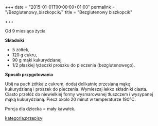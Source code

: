 +++
date = "2015-01-01T00:00:00+01:00"
permalink = "/Bezglutenowy_biszkopcik/"
title = "Bezglutenowy biszkopcik"

+++

Od 9 miesiąca życia

**Składniki**

-   5 żółtek,
-   120 g cukru,
-   90 g mąki kukurydzianej,
-   1/2 płaskiej łyżeczki proszku do pieczenia (bezglutenowego).

**Sposób przygotowania**

Ubij na puch żółtka z cukrem, dodaj delikatnie przesianą mąkę kukurydzianą i proszek do pieczenia. Wymieszaj lekko składniki ciasta. Ciasto przełóż do niewielkiej formy wysmarowanej tłuszczem i wysypanej mąką kukurydzianą. Piecz około 20 minut w temperaturze 190°C.

Porcja dla dziecka = mały kawałek.

[kategoria:przepisy](/atopedia/kategoria:przepisy "wikilink")